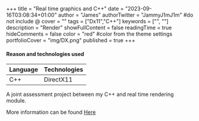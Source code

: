 +++
title = "Real time graphics and C++"
date = "2023-09-16T03:08:34+01:00"
author = "James"
authorTwitter = "JammyJ1mJ1m" #do not include @
cover = ""
tags = ["Dx11","C++"]
keywords = ["", ""]
description = "Render"
showFullContent = false
readingTime = true
hideComments = false
color = "red" #color from the theme settings
portfolioCover = "img/DX.png"
published = true
+++


#### Reason and technologies used
| Language    | Technologies|
| ----------- | ----------- |
| C++          |DirectX11   |

A joint assessment project between my C++ and real time rendering module.

More information can be found [Here](/posts/dx11assessment/)